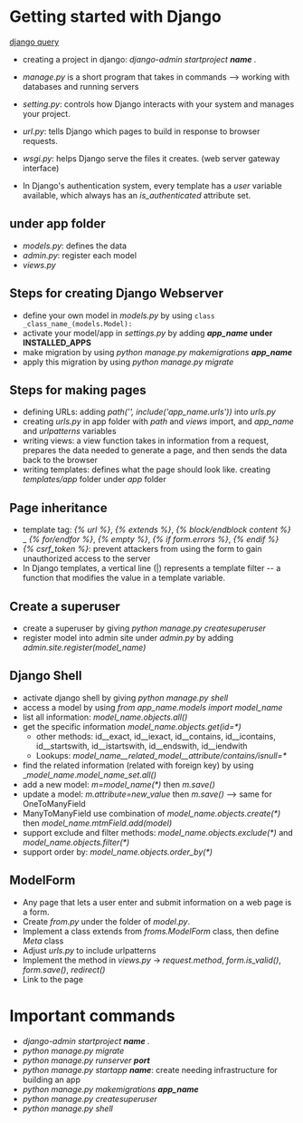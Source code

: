 # Getting started with Django
[django query](https://docs.djangoproject.com/en/2.2/topics/db/queries/)
- creating a project in django: _django-admin startproject __name__ ._
- _manage.py_ is a short program that takes in commands --> working with databases and running servers

- _setting.py_: controls how Django interacts with your system and manages your project.
- _url.py_: tells Django which pages to build in response to browser requests.
- _wsgi.py_: helps Django serve the files it creates. (web server gateway interface)
- In Django's authentication system, every template has a _user_ variable available, which always
has an _is_authenticated_ attribute set.

## under app folder
- _models.py_: defines the data
- _admin.py_: register each model
- _views.py_

## Steps for creating Django Webserver
- define your own model in _models.py_ by using `class _class_name_(models.Model):`
- activate your model/app in _settings.py_ by adding ___app_name_ under INSTALLED_APPS__
- make migration by using _python manage.py makemigrations __app_name___
- apply this migration by using _python manage.py migrate_

## Steps for making pages
- defining URLs: adding _path('', include('_app_name_.urls'))_ into _urls.py_
- creating _urls.py_ in app folder with _path_ and _views_ import, and _app_name_ and _urlpatterns_ variables
- writing views: a view function takes in information from a request, prepares the data needed to generate a page,
and then sends the data back to the browser
- writing templates: defines what the page should look like. creating _templates/app_ folder under _app_ folder

## Page inheritance
- template tag: _{% url %}_, _{% extends %}_, _{% block/endblock content %}_
_ _{% for/endfor %}_, _{% empty %}_, _{% if form.errors %}_, _{% endif %}_
- _{% csrf_token %}_: prevent attackers from using the form to gain unauthorized access to the server
- In Django templates, a vertical line (|) represents a template filter -- a function that modifies the value in a 
template variable. 

## Create a superuser
- create a superuser by giving _python manage.py createsuperuser_
- register model into admin site under _admin.py_ by adding _admin.site.register(_model_name_)_

## Django Shell
- activate django shell by giving _python manage.py shell_
- access a model by using _from _app_name_.models import _model_name__
- list all information: __model_name_.objects.all()_
- get the specific information __model_name_.objects.get(id=*)_
  - other methods: id__exact, id__iexact, id__contains, id__icontains, id__startswith, id__istartswith, id__endswith, id__iendwith
  - Lookups: __model_name__related_model__attribute/contains/isnull_=*_
- find the related information (related with foreign key) by using __model_name_._model_name_set.all()_
- add a new model: _m=_model_name_(*)_ then _m.save()_
- update a model: _m.attribute=_new_value__ then _m.save()_ --> same for OneToManyField
- ManyToManyField use combination of __model_name_.objects.create(*)_ then __model_name_._mtmField_.add(_model_)_
- support exclude and filter methods: __model_name_.objects.exclude(*)_ and __model_name_.objects.filter(*)_
- support order by: __model_name_.objects.order_by(*)_

## ModelForm
- Any page that lets a user enter and submit information on a web page is a form.
- Create _from.py_ under the folder of _model.py_.
- Implement a class extends from _froms.ModelForm_ class, then define _Meta_ class
- Adjust _urls.py_ to include urlpatterns
- Implement the method in _views.py_ -> _request.method_, _form.is_valid()_, _form.save()_, _redirect()_
- Link to the page

# Important commands
- _django-admin startproject __name__ ._
- _python manage.py migrate_
- _python manage.py runserver __port___
- _python manage.py startapp __name___: create needing infrastructure for building an app
- _python manage.py makemigrations __app_name___
- _python manage.py createsuperuser_
- _python manage.py shell_